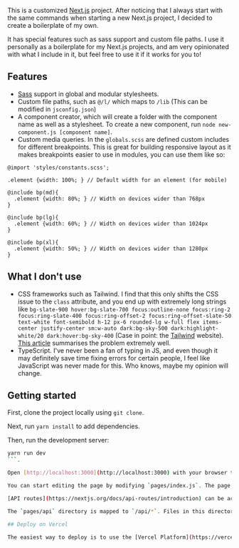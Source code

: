 This is a customized [Next.js](https://nextjs.org/) project. After noticing that I always start with the same commands when starting a new Next.js project, I decided to create a boilerplate of my own.

It has special features such as sass support and custom file paths. I use it personally as a boilerplate for my Next.js projects, and am very opinionated with what I include in it, but feel free to use it if it works for you to!

## Features
- [Sass](https://sass-lang.com/) support in global and modular stylesheets.
- Custom file paths, such as `@/l/` which maps to `/lib` (This can be modified in `jsconfig.json`)
- A component creator, which will create a folder with the component name as well as a stylesheet. To create a new component, run `node new-component.js [component name]`.
- Custom media queries. In the `globals.scss` are defined custom includes for different breakpoints. This is great for building responsive layout as it makes breakpoints easier to use in modules, you can use them like so:
```
@import 'styles/constants.scss';

.element {width: 100%; } // Default width for an element (for mobile)

@include bp(md){
  .element {width: 80%; } // Width on devices wider than 768px
}

@include bp(lg){
  .element {width: 60%; } // Width on devices wider than 1024px
}

@include bp(xl){
  .element {width: 50%; } // Width on devices wider than 1280px
}

```

## What I don't use
- CSS frameworks such as Tailwind. I find that this only shifts the CSS issue to the `class` attribute, and you end up with extremely long strings like `bg-slate-900 hover:bg-slate-700 focus:outline-none focus:ring-2 focus:ring-slate-400 focus:ring-offset-2 focus:ring-offset-slate-50 text-white font-semibold h-12 px-6 rounded-lg w-full flex items-center justify-center sm:w-auto dark:bg-sky-500 dark:highlight-white/20 dark:hover:bg-sky-400` (Case in point: the [Tailwind](https://tailwindcss.com/) website). [This article](https://www.smashingmagazine.com/2022/05/you-dont-need-ui-framework/) summarises the problem extremely well.
- TypeScript. I've never been a fan of typing in JS, and even though it may definitely save time fixing errors for certain people, I feel like JavaScript was never made for this. Who knows, maybe my opinion will change.

## Getting started

First, clone the project locally using `git clone`.

Next, run `yarn install` to add dependencies.

Then, run the development server:

```bash
yarn run dev
```.

Open [http://localhost:3000](http://localhost:3000) with your browser to see the result.

You can start editing the page by modifying `pages/index.js`. The page auto-updates as you edit the file.

[API routes](https://nextjs.org/docs/api-routes/introduction) can be accessed on [http://localhost:3000/api/hello](http://localhost:3000/api/hello). This endpoint can be edited in `pages/api/hello.js`.

The `pages/api` directory is mapped to `/api/*`. Files in this directory are treated as [API routes](https://nextjs.org/docs/api-routes/introduction) instead of React pages.

## Deploy on Vercel

The easiest way to deploy is to use the [Vercel Platform](https://vercel.com/new) from the creators of Next.js.
